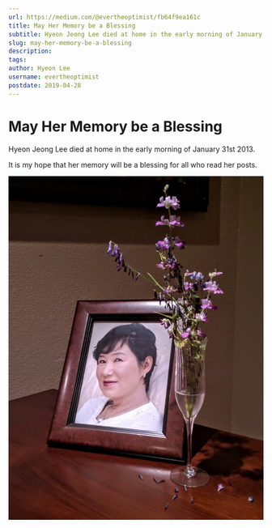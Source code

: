 ```yaml
---
url: https://medium.com/@evertheoptimist/fb64f9ea161c
title: May Her Memory be a Blessing
subtitle: Hyeon Jeong Lee died at home in the early morning of January 31st 2013.
slug: may-her-memory-be-a-blessing
description: 
tags: 
author: Hyeon Lee
username: evertheoptimist
postdate: 2019-04-28
---
```


# May Her Memory be a Blessing

Hyeon Jeong Lee died at home in the early morning of January 31st 2013.

It is my hope that her memory will be a blessing for all who read her posts.

![](./assets/1*Uazl1vPJL4hFG2vI9od2Kg.png)


